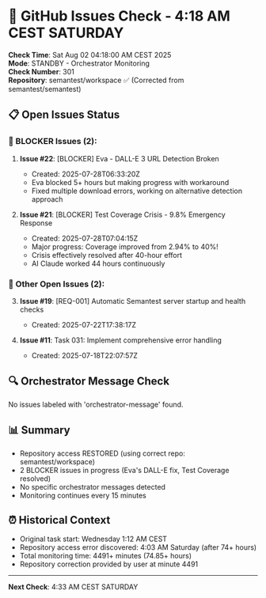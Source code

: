 # 🐙 GitHub Issues Check - 4:18 AM CEST SATURDAY

**Check Time**: Sat Aug 02 04:18:00 AM CEST 2025  
**Mode**: STANDBY - Orchestrator Monitoring  
**Check Number**: 301  
**Repository**: semantest/workspace ✅ (Corrected from semantest/semantest)

## 📋 Open Issues Status

### 🚨 BLOCKER Issues (2):
1. **Issue #22**: [BLOCKER] Eva - DALL-E 3 URL Detection Broken
   - Created: 2025-07-28T06:33:20Z
   - Eva blocked 5+ hours but making progress with workaround
   - Fixed multiple download errors, working on alternative detection approach

2. **Issue #21**: [BLOCKER] Test Coverage Crisis - 9.8% Emergency Response  
   - Created: 2025-07-28T07:04:15Z
   - Major progress: Coverage improved from 2.94% to 40%!
   - Crisis effectively resolved after 40-hour effort
   - AI Claude worked 44 hours continuously

### 📌 Other Open Issues (2):
3. **Issue #19**: [REQ-001] Automatic Semantest server startup and health checks
   - Created: 2025-07-22T17:38:17Z
   
4. **Issue #11**: Task 031: Implement comprehensive error handling
   - Created: 2025-07-18T22:07:57Z

## 🔍 Orchestrator Message Check
No issues labeled with 'orchestrator-message' found.

## 📊 Summary
- Repository access RESTORED (using correct repo: semantest/workspace)
- 2 BLOCKER issues in progress (Eva's DALL-E fix, Test Coverage resolved)
- No specific orchestrator messages detected
- Monitoring continues every 15 minutes

## ⏰ Historical Context
- Original task start: Wednesday 1:12 AM CEST
- Repository access error discovered: 4:03 AM Saturday (after 74+ hours)
- Total monitoring time: 4491+ minutes (74.85+ hours)
- Repository correction provided by user at minute 4491

---

**Next Check**: 4:33 AM CEST SATURDAY